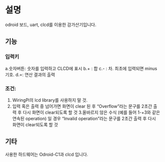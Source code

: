 # 설명
odroid 보드, uart, clcd를 이용한 감가산기입니다.


## 기능


### 입력키
a.숫자버튼: 숫자를 입력하고 CLCD에 표시
b.+ : 합
c.- : 차. 최초에 입력되면 minus 기호.
d.=: 연산 결과의 출력


### 조건:
1. WiringPi의 lcd library를 사용하지 말 것.
2. 입력 혹은 출력 중  넘어가면 화면이 clear 된 후 “Overflow”라는 문구를 2초간 출력 후 다시 화면이 clear되도록 할 것
3.올바르지 않은 수식 (예를 들어 1-+3와 같은 연속된 operation) 일 경우 “Invalid operation”라는 문구를 2초간 출력 후 다시 화면이 clear되도록 할 것 





## 기타

사용한 하드웨어는 Odroid-C1과  clcd 입니다.


